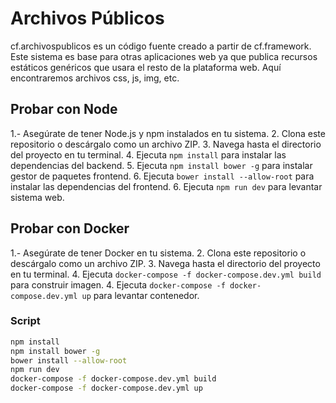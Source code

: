 # Archivos Públicos

cf.archivospublicos es un código fuente creado a partir de cf.framework. Este sistema es base para otras aplicaciones web ya que publica recursos estáticos genéricos que usara el resto de la plataforma web. Aquí encontraremos archivos css, js, img, etc.

## Probar con Node

1.- Asegúrate de tener Node.js y npm instalados en tu sistema.
2. Clona este repositorio o descárgalo como un archivo ZIP.
3. Navega hasta el directorio del proyecto en tu terminal.
4. Ejecuta `npm install` para instalar las dependencias del backend.
5. Ejecuta `npm install bower -g` para instalar gestor de paquetes frontend.
6. Ejecuta `bower install --allow-root` para instalar las dependencias del frontend.
6. Ejecuta `npm run dev` para levantar sistema web.

## Probar con Docker

1.- Asegúrate de tener Docker en tu sistema.
2. Clona este repositorio o descárgalo como un archivo ZIP.
3. Navega hasta el directorio del proyecto en tu terminal.
4. Ejecuta `docker-compose -f docker-compose.dev.yml build` para construir imagen.
4. Ejecuta `docker-compose -f docker-compose.dev.yml up` para levantar contenedor.

### Script

```bash
npm install
npm install bower -g
bower install --allow-root
npm run dev
docker-compose -f docker-compose.dev.yml build
docker-compose -f docker-compose.dev.yml up